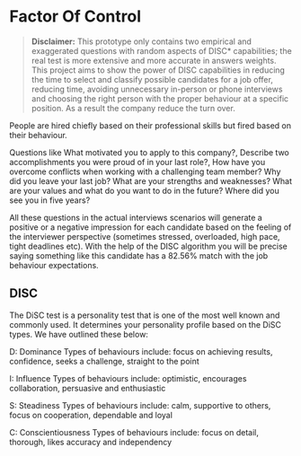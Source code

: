 # Factor Of Control

> **Disclaimer:** This prototype only contains two empirical and exaggerated questions with random aspects of DISC* capabilities; the real test is more extensive and more accurate in answers weights. This project aims to show the power of DISC capabilities in reducing the time to select and classify possible candidates for a job offer, reducing time, avoiding unnecessary in-person or phone interviews and choosing the right person with the proper behaviour at a specific position. As a result the company reduce the turn over.

People are hired chiefly based on their professional skills but fired based on their behaviour.

Questions like What motivated you to apply to this company?, Describe two accomplishments you were proud of in your last role?, How have you overcome conflicts when working with a challenging team member? Why did you leave your last job? What are your strengths and weaknesses? What are your values and what do you want to do in the future? Where did you see you in five years?

All these questions in the actual interviews scenarios will generate a positive or a negative impression for each candidate based on the feeling of the interviewer perspective (sometimes stressed, overloaded, high pace, tight deadlines etc). With the help of the DISC algorithm you will be precise saying something like this candidate has a 82.56% match with the job behaviour expectations.


## DISC

The DiSC test is a personality test that is one of the most well known and commonly used. It determines your personality profile based on the DiSC types. We have outlined these below:

D: Dominance
Types of behaviours include: focus on achieving results, confidence, seeks a challenge, straight to the point

I: Influence
Types of behaviours include: optimistic, encourages collaboration, persuasive and enthusiastic

S: Steadiness
Types of behaviours include: calm, supportive to others, focus on cooperation, dependable and loyal

C: Conscientiousness
Types of behaviours include: focus on detail, thorough, likes accuracy and independency

